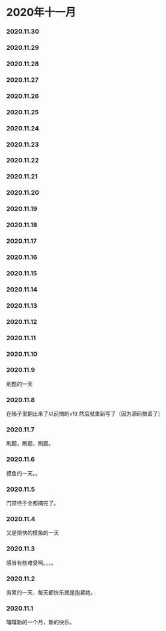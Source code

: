 # 2020年十一月

### 2020.11.30
### 2020.11.29
### 2020.11.28
### 2020.11.27
### 2020.11.26
### 2020.11.25
### 2020.11.24
### 2020.11.23
### 2020.11.22
### 2020.11.21
### 2020.11.20
### 2020.11.19
### 2020.11.18
### 2020.11.17
### 2020.11.16
### 2020.11.15
### 2020.11.14
### 2020.11.13
### 2020.11.12
### 2020.11.11
### 2020.11.10
### 2020.11.9
刷题的一天
### 2020.11.8
在箱子里翻出来了以前搞的vfd 然后就重新写了（因为源码搞丢了）
### 2020.11.7
刷题，刷题，刷题。
### 2020.11.6
摸鱼的一天。。
### 2020.11.5
门禁终于全都搞完了。
### 2020.11.4
又是愉快的摸鱼的一天
### 2020.11.3
感冒有些难受啊。。。。
### 2020.11.2
劳累的一天，每天都快乐就是抱紧她。
### 2020.11.1
嘻嘻新的一个月，新的快乐。
